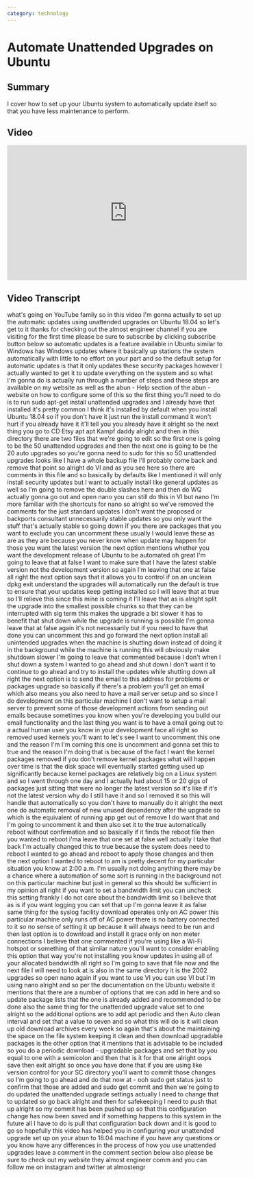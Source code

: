 ```yaml
---
category: technology
---
```

# Automate Unattended Upgrades on Ubuntu 

## Summary

I cover how  to set up your Ubuntu system to automatically update itself so that you have less maintenance to perform. 

## Video

<iframe width="560" height="315" src="https://www.youtube.com/embed/edjxjL-ft4g" frameborder="0" allow="accelerometer; autoplay; encrypted-media; gyroscope; picture-in-picture" allowfullscreen></iframe>

## Video Transcript

what's going on YouTube family so in
this video I'm gonna actually to set up
the automatic updates using unattended
upgrades on Ubuntu 18.04 so let's get to
it
thanks for checking out the almost
engineer channel if you are visiting for
the first time please be sure to
subscribe by clicking subscribe button
below so automatic updates is a feature
available in Ubuntu similar to Windows
has Windows updates where it basically
up stations the system automatically
with little to no effort on your part
and so the default setup for automatic
updates is that it only updates these
security packages however I actually
wanted to get it to update everything on
the system and so what I'm gonna do is
actually run through a number of steps
and these steps are available on my
website as well as the abun - Help
section of the abun - website on how to
configure some of this so the first
thing you'll need to do is to run sudo
apt-get install unattended upgrades and
I already have that installed it's
pretty common I think it's installed by
default when you install Ubuntu 18.04 so
if you don't have it just run the
install command it won't hurt if you
already have it it'll tell you you
already have it alright so the next
thing you go to CD Etsy apt apt Kampf
daddy alright and then in this directory
there are two files that we're going to
edit so the first one is going to be the
50 unattended upgrades and then the next
one is going to be the 20 auto upgrades
so you're gonna need to sudo for this so
50 unattended upgrades looks like I have
a whole backup file I'll probably come
back and remove that
point so alright do VI and as you see
here so there are comments in this file
and so basically by defaults like I
mentioned it will only install security
updates but I want to actually install
like general updates as well so I'm
going to remove the double slashes here
and then do WQ actually gonna go out and
open nano you can still do this in VI
but nano I'm more familiar with the
shortcuts for nano so alright so we've
removed the comments for the just
standard updates I don't want the
proposed or backports
consultant unnecessarily stable updates
so you only want the stuff that's
actually stable so going down if you
there are packages that you want to
exclude you can uncomment these usually
I would leave these as are as they are
because you never know when update may
happen for those you want the latest
version
the next option mentions whether you
want the development release of Ubuntu
to be automated oh great I'm going to
leave that at false I want to make sure
that I have the latest stable version
not the development version so again I'm
leaving that one at false
all right the next option says that it
allows you to control if on an unclean
dpkg exit understand the upgrades will
automatically run the default is true to
ensure that your updates keep getting
installed so I will leave that at true
so I'll relieve this since this mine is
coming it I'll leave that as is
alright split the upgrade into the
smallest possible chunks so that they
can be interrupted with sig term this
makes the upgrade a bit slower it has to
benefit that shut down while the upgrade
is running is possible I'm gonna leave
that at false again it's not necessarily
but if you need to have that done you
can uncomment this and go forward the
next option install all unintended
upgrades when the machine is shutting
down instead of doing it in the
background while the machine is running
this will obviously make shutdown slower
I'm going to leave that commented
because I don't when I shut down a
system I wanted to go ahead and shut
down I don't want it to continue to go
ahead and try to install the updates
while shutting down all right the next
option is to send the email to this
address for problems or packages upgrade
so basically if there's a problem you'll
get an email which also means you also
need to have a mail server setup and so
since I do development on this
particular machine I don't want to setup
a mail server to prevent some of those
development actions from sending out
emails because sometimes you know when
you're developing you build our email
functionality and the last thing you
want is to have a email going out to a
actual human user you know in your
development face
all right so removed used kernels you'll
want to let's see I want to uncomment
this one and the reason I'm I'm coming
this one is uncomment and gonna set this
to true and the reason I'm doing that is
because of the fact I want the kernel
packages removed if you don't remove
kernel packages what will happen over
time is that the disk space will
eventually started getting used up
significantly because kernel packages
are relatively big on a Linux system and
so I went through one day and I actually
had about 15 or 20 gigs of packages just
sitting that were no longer the latest
version so it's like if it's not the
latest version why do I still have it
and so I removed it so this will handle
that automatically so you don't have to
manually do it alright the next one do
automatic removal of new unused
dependency after the upgrade so which is
the equivalent of running app get out of
remove I do want that and I'm going to
uncomment it and then also set it to the
true automatically reboot without
confirmation and so basically if it
finds the reboot file then you wanted to
reboot i'ma leave that one set at false
well actually I take that back I'm
actually changed this to true because
the system does need to reboot I wanted
to go ahead and reboot to apply those
changes and then the next option
I wanted to reboot to am is pretty
decent for my particular situation you
know at 2:00 a.m. I'm usually not doing
anything there may be a chance where a
automation of some sort is running in
the background not on this particular
machine but just in general so this
should be sufficient in my opinion all
right if you want to set a bandwidth
limit you can uncheck this setting
frankly I do not care about the
bandwidth limit so I believe that as is
if you want logging you can set that up
I'm gonna leave it as false same thing
for the syslog facility download
operates only on AC power this
particular machine only runs off of AC
power there is no battery connected to
it so no sense of setting it up because
it will always need to be run and then
last option is to download and install
it grace only on non meter connections I
believe that one commented if you're
using like a Wi-Fi hotspot or something
of that similar nature you'll want to
consider enabling this option that way
you're not installing you know updates
in using all of your allocated bandwidth
all right so I'm going to save that file
now and
the next file I will need to look at is
also in the same directory it is the
2002 upgrades so open nano again if you
want to use VI you can use VI but I'm
using nano alright and so per the
documentation on the Ubuntu website it
mentions that there are a number of
options that we can add in here and so
update package lists that the one is
already added and recommended to be done
also the same thing for the unattended
upgrade value set to one alright so the
additional options are to add apt
periodic and then Auto clean interval
and set that a value to seven and so
what this will do is it will clean up
old download archives every week so
again that's about the maintaining the
space on the file system keeping it
clean and then download upgradable
packages is the other option that it
mentions that is advisable to be
included so you do a periodic download -
upgradable packages and set that by you
equal to one with a semicolon and then
that is it for that one alright oops
save then exit alright so once you have
done that if you are using like version
control for your SC directory you'll
want to commit those changes so I'm
going to go ahead and do that now at -
ooh sudo get status just to confirm that
those are added and sudo get commit
and then we're going to do updated the
unattended upgrade settings actually I
need to change that to updated so go
back alright
and then for safekeeping I need to push
that up
alright so my commit has been pushed up
so that this configuration change has
now been saved and if something happens
to this system in the future all I have
to do is pull that configuration back
down and it is good to go so hopefully
this video has helped you in configuring
your unattended upgrade set up on your
abun to 18.04 machine if you have any
questions or you know have any
differences in the process of how you
use unattended upgrades leave a comment
in the comment section below also please
be sure to check out my website they
almost engineer comm and you can follow
me on instagram and twitter at almostengr

